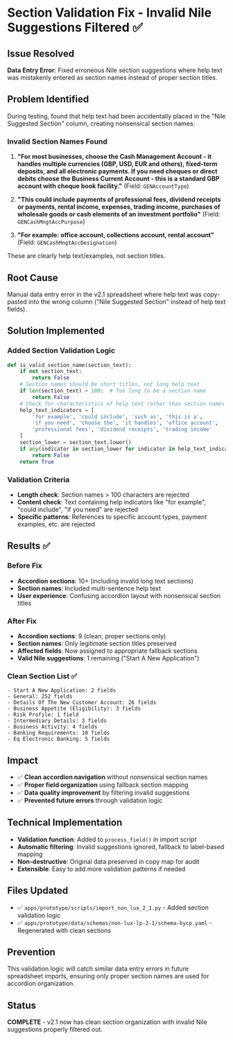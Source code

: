 # Section Validation Fix - Invalid Nile Suggestions Filtered ✅

## Issue Resolved
**Data Entry Error**: Fixed erroneous Nile section suggestions where help text was mistakenly entered as section names instead of proper section titles.

## Problem Identified
During testing, found that help text had been accidentally placed in the "Nile Suggested Section" column, creating nonsensical section names:

### Invalid Section Names Found
1. **"For most businesses, choose the Cash Management Account - it handles multiple currencies (GBP, USD, EUR and others), fixed-term deposits, and all electronic payments. If you need cheques or direct debits choose the Business Current Account - this is a standard GBP account with cheque book facility."** (Field: `GENAccountType`)

2. **"This could include payments of professional fees, dividend receipts or payments, rental income, expenses, trading income, purchases of wholesale goods or cash elements of an investment portfolio"** (Field: `GENCashMngtAccPurpose`)

3. **"For example: office account, collections account, rental account"** (Field: `GENCashMngtAccDesignation`)

These are clearly help text/examples, not section titles.

## Root Cause
Manual data entry error in the v2.1 spreadsheet where help text was copy-pasted into the wrong column ("Nile Suggested Section" instead of help text fields).

## Solution Implemented

### Added Section Validation Logic
```python
def is_valid_section_name(section_text):
    if not section_text:
        return False
    # Section names should be short titles, not long help text
    if len(section_text) > 100:  # Too long to be a section name
        return False
    # Check for characteristics of help text rather than section names
    help_text_indicators = [
        'for example', 'could include', 'such as', 'this is a',
        'if you need', 'choose the', 'it handles', 'office account',
        'professional fees', 'dividend receipts', 'trading income'
    ]
    section_lower = section_text.lower()
    if any(indicator in section_lower for indicator in help_text_indicators):
        return False
    return True
```

### Validation Criteria
- **Length check**: Section names > 100 characters are rejected
- **Content check**: Text containing help indicators like "for example", "could include", "if you need" are rejected
- **Specific patterns**: References to specific account types, payment examples, etc. are rejected

## Results ✅

### Before Fix
- **Accordion sections**: 10+ (including invalid long text sections)
- **Section names**: Included multi-sentence help text
- **User experience**: Confusing accordion layout with nonsensical section titles

### After Fix
- **Accordion sections**: 9 (clean, proper sections only)
- **Section names**: Only legitimate section titles preserved
- **Affected fields**: Now assigned to appropriate fallback sections
- **Valid Nile suggestions**: 1 remaining ("Start A New Application")

### Clean Section List ✅
```
- Start A New Application: 2 fields
- General: 252 fields  
- Details Of The New Customer Account: 26 fields
- Business Appetite (Eligibility): 3 fields
- Risk Profile: 1 field
- Intermediary Details: 3 fields
- Business Activity: 4 fields
- Banking Requirements: 10 fields
- Eq Electronic Banking: 5 fields
```

## Impact
- ✅ **Clean accordion navigation** without nonsensical section names
- ✅ **Proper field organization** using fallback section mapping
- ✅ **Data quality improvement** by filtering invalid suggestions
- ✅ **Prevented future errors** through validation logic

## Technical Implementation
- **Validation function**: Added to `process_field()` in import script
- **Automatic filtering**: Invalid suggestions ignored, fallback to label-based mapping
- **Non-destructive**: Original data preserved in copy map for audit
- **Extensible**: Easy to add more validation patterns if needed

## Files Updated
- ✅ `apps/prototype/scripts/import_non_lux_2_1.py` - Added section validation logic
- ✅ `apps/prototype/data/schemas/non-lux-lp-2-1/schema-kycp.yaml` - Regenerated with clean sections

## Prevention
This validation logic will catch similar data entry errors in future spreadsheet imports, ensuring only proper section names are used for accordion organization.

## Status
**COMPLETE** - v2.1 now has clean section organization with invalid Nile suggestions properly filtered out.